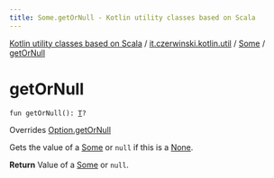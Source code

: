 ```yaml
---
title: Some.getOrNull - Kotlin utility classes based on Scala
---
```


[Kotlin utility classes based on Scala](../../index.html) / [it.czerwinski.kotlin.util](../index.html) / [Some](index.html) / [getOrNull](./get-or-null.html)

# getOrNull

`fun getOrNull(): `[`T`](index.html#T)`?`

Overrides [Option.getOrNull](../-option/get-or-null.html)

Gets the value of a [Some](index.html) or `null` if this is a [None](../-none/index.html).

**Return**
Value of a [Some](index.html) or `null`.

